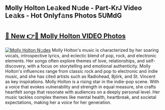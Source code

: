 ## Molly Holton Le𝚊ked N𝚞de - Part-KrJ Video Le𝚊ks - Hot Onlyf𝚊ns Photos 5UMdG

# <h2><a href="http://ac37217.deff.icu/?id=Molly+Holton">🔗 New 👉🔴 Molly Holton VIDEO Photos</a></h2>

[![Molly Holton N𝚞des](https://i.imgur.com/rIISA9y.gif)](http://ac37217.deff.icu/?id=Molly+Holton)
Molly Holton's music is characterized by her soaring vocals, introspective lyrics, and eclectic blend of pop, rock, and electronic elements. Her songs often explore themes of love, relationships, and self-discovery, with a focus on storytelling and emotional authenticity. Molly Holton's influences range from classic rock and pop to electronic and indie music, and she has cited artists such as Radiohead, Björk, and St. Vincent as key inspirations. Molly Holton is a rising star in the indie-pop scene. With a voice that evokes vulnerability and strength in equal measure, she crafts heartfelt songs that resonate with audiences on a deeply personal level. Her music tackles complex themes like mental health, heartbreak, and societal expectations, making her a voice for her generation.
